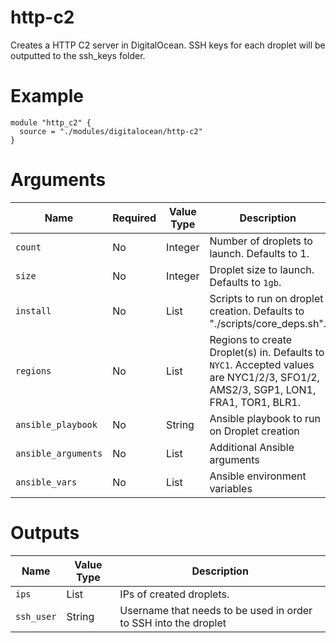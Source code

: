 # http-c2

Creates a HTTP C2 server in DigitalOcean. SSH keys for each droplet will be outputted to the ssh_keys folder.

# Example

```hcl
module "http_c2" {
  source = "./modules/digitalocean/http-c2"
}
```

# Arguments

| Name                      | Required | Value Type | Description
|---------------------------| -------- | ---------- | -----------
|`count`                    | No       | Integer    | Number of droplets to launch. Defaults to 1.
|`size`                     | No       | Integer    | Droplet size to launch. Defaults to `1gb`.
|`install`                  | No       | List       | Scripts to run on droplet creation. Defaults to "./scripts/core_deps.sh".
|`regions`                  | No       | List       | Regions to create Droplet(s) in. Defaults to `NYC1`. Accepted values are NYC1/2/3, SFO1/2, AMS2/3, SGP1, LON1, FRA1, TOR1, BLR1.
|`ansible_playbook`         | No       | String     | Ansible playbook to run on Droplet creation
|`ansible_arguments`        | No       | List       | Additional Ansible arguments
|`ansible_vars`             | No       | List       | Ansible environment variables


# Outputs

| Name                      | Value Type | Description
|---------------------------| ---------- | -----------
|`ips`                      | List       | IPs of created droplets.
|`ssh_user`                 | String     | Username that needs to be used in order to SSH into the droplet
